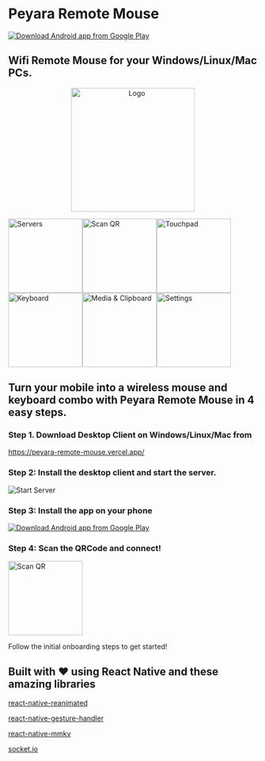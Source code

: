 # Peyara Remote Mouse

[![Download Android app from Google Play](https://peyara-remote-mouse.vercel.app/img/google-play.png)](https://play.google.com/store/apps/details?id=io.github.ayonshafiul.peyara)

## Wifi Remote Mouse for your Windows/Linux/Mac PCs.

<p align="center"><img src="https://peyara-remote-mouse.vercel.app/img/client-logo.png" alt="Logo" width="250"></p>

<div style="display: flex; flex-wrap: wrap; gap: 8;">
<img src="https://peyara-remote-mouse.vercel.app/img/home.png" alt="Servers" width="150">
<img src="https://peyara-remote-mouse.vercel.app/img/scan-qr.png" alt="Scan QR" width="150">
<img src="https://peyara-remote-mouse.vercel.app/img/touchpad-2.png" alt="Touchpad" width="150">
<img src="https://peyara-remote-mouse.vercel.app/img/keyboard.png" alt="Keyboard" width="150">
<img src="https://peyara-remote-mouse.vercel.app/img/touchpad.png" alt="Media & Clipboard" width="150">
<img src="https://peyara-remote-mouse.vercel.app/img/settings.png" alt="Settings" width="150">
</div>

## Turn your mobile into a wireless mouse and keyboard combo with Peyara Remote Mouse in 4 easy steps.

### Step 1. Download Desktop Client on Windows/Linux/Mac from

https://peyara-remote-mouse.vercel.app/

### Step 2: Install the desktop client and start the server.

![Start Server](https://peyara-remote-mouse.vercel.app/img/server.png)

### Step 3: Install the app on your phone

[![Download Android app from Google Play](https://peyara-remote-mouse.vercel.app/img/google-play.png)](https://play.google.com/store/apps/details?id=io.github.ayonshafiul.peyara)

### Step 4: Scan the QRCode and connect!

<img src="https://peyara-remote-mouse.vercel.app/img/scan-qr.png" alt="Scan QR" width="150">

Follow the initial onboarding steps to get started!

## Built with ❤️ using React Native and these amazing libraries

[react-native-reanimated](https://github.com/software-mansion/react-native-reanimated/)

[react-native-gesture-handler](https://github.com/software-mansion/react-native-gesture-handler)

[react-native-mmkv](https://github.com/mrousavy/react-native-mmkv)

[socket.io](https://github.com/socketio/socket.io)
